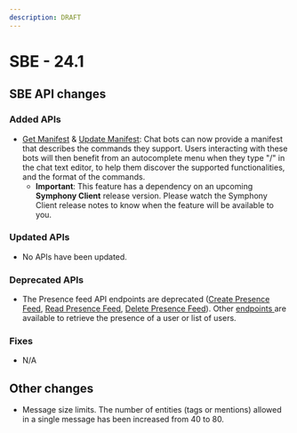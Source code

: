 ```yaml
---
description: DRAFT
---
```


# SBE - 24.1

## SBE API changes

### **Added APIs**

* [Get Manifest](https://developers.symphony.com/restapi/main/user-management/user-manifest) & [Update Manifest](https://developers.symphony.com/restapi/main/user-management/update-user-manifest): Chat bots can now provide a manifest that describes the commands they support. Users interacting with these bots will then benefit from an autocomplete menu when they type "/" in the chat text editor, to help them discover the supported functionalities, and the format of the commands.&#x20;
  * **Important**: This feature has a dependency on an upcoming **Symphony Client** release version. Please watch the Symphony Client release notes to know when the feature will be available to you.

### **Updated APIs**

* No APIs have been updated.

### Deprecated APIs

* The Presence feed API endpoints are deprecated ([Create Presence Feed](https://developers.symphony.com/restapi/main/presence/create-presence-feed), [Read Presence Feed](https://developers.symphony.com/restapi/main/presence/read-presence-feed), [Delete Presence Feed](https://developers.symphony.com/restapi/main/presence/delete-presence-feed)). Other [endpoints ](https://developers.symphony.com/restapi/main/presence)are available to retrieve the presence of a user or list of users.

### Fixes

* N/A

## Other changes

* Message size limits. The number of entities (tags or mentions) allowed in a single message has been increased from 40 to 80.
